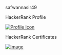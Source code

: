 safwannasir49




HackerRank Profile

[![Profile Icon](https://www.vecteezy.com/free-vector/profile-icon)](https://www.hackerrank.com/profile/safwannasir49) 





HackerRank Certificates

[![image](https://github.com/safwannasir49/Hackerrank/assets/127377148/0f32dc5e-d3c4-47f8-a09e-7585053dcdf3)](https://github.com/safwannasir49/SkillsCertification/blob/main/sql_basic%20certificate.pdf)




